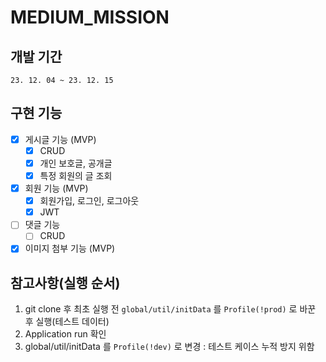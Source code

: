 # MEDIUM_MISSION
## 개발 기간
`23. 12. 04 ~ 23. 12. 15`

## 구현 기능
-[x] 게시글 기능 (MVP)
    -[x] CRUD
    -[x] 개인 보호글, 공개글
    -[x] 특정 회원의 글 조회    
  
-[x] 회원 기능 (MVP)
    -[x] 회원가입, 로그인, 로그아웃
    -[x] JWT
-[ ] 댓글 기능
    -[ ] CRUD
-[x] 이미지 첨부 기능 (MVP)

## 참고사항(실행 순서)
1. git clone 후 최초 실행 전 `global/util/initData` 를 `Profile(!prod)` 로 바꾼 후 실행(테스트 데이터)
2. Application run 확인
3. global/util/initData 를 `Profile(!dev)` 로 변경 : 테스트 케이스 누적 방지 위함